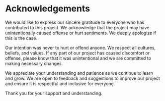 # Acknowledgements

We would like to express our sincere gratitude to everyone who has contributed to this project. We acknowledge that the project may have unintentionally caused offense or hurt sentiments. We deeply apologize if this is the case.

Our intention was never to hurt or offend anyone. We respect all cultures, beliefs, and values. If any part of our project has caused discomfort or offense, please know that it was unintentional and we are committed to making necessary changes.

We appreciate your understanding and patience as we continue to learn and grow. We are open to feedback and suggestions to improve our project and ensure it is respectful and inclusive for everyone.

Thank you for your support and understanding.
